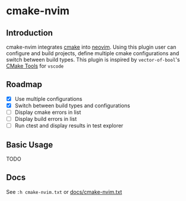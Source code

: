 # cmake-nvim

## Introduction

cmake-nvim integrates [cmake](https://cmake.org/) into [neovim](https://neovim.io/).
Using this plugin user can configure and build projects, define multiple cmake configurations and switch between build types.
This plugin is inspired by `vector-of-bool`'s [CMake Tools](https://github.com/microsoft/vscode-cmake-tools) for `vscode`

## Roadmap

- [x] Use multiple configurations
- [x] Switch between build types and configurations
- [ ] Display cmake errors in list
- [ ] Display build errors in list
- [ ] Run ctest and display results in test explorer

## Basic Usage

TODO

## Docs

See `:h cmake-nvim.txt` or [docs/cmake-nvim.txt]()
